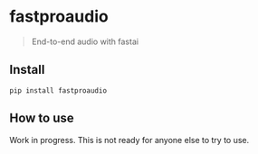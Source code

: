 # fastproaudio
> End-to-end audio with fastai


## Install

`pip install fastproaudio`

## How to use

Work in progress. This is not ready for anyone else to try to use.
